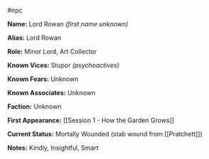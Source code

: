 #npc

**Name:** Lord Rowan *(first name unknown)*

**Alias:** Lord Rowan

**Role:** Minor Lord, Art Collector

**Known Vices:** Stupor *(psychoactives)*

**Known Fears:** Unknown

**Known Associates:** Unknown

**Faction:** Unknown

**First Appearance:** [[Session 1 - How the Garden Grows]]

**Current Status:** Mortally Wounded (stab wound from [[Pratchett]])

**Notes:** Kindly, Insightful, Smart